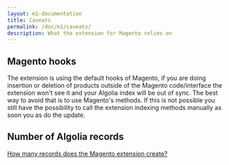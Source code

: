 ```yaml
---
layout: m1-documentation
title: Caveats
permalink: /doc/m1/caveats/
description: What the extension for Magento relies on
---
```


##  Magento hooks

The extension is using the default hooks of Magento, if you are doing insertion or deletion of products outside of the Magento code/interface the extension won't see it and your Algolia index will be out of sync. The best way to avoid that is to use Magento's methods. If this is not possible you still have the possibility to call the extension indexing methods manually as soon you as do the update.

## Number of Algolia records

[How many records does the Magento extension create?](/magento/faq/#how-many-records-does-the-magento-extension-create)
